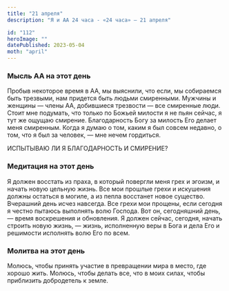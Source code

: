 ```yaml
---
title: "21 апреля"
description: "Я и АА 24 часа - «24 часа» — 21 апреля"

id: "112"
heroImage: ""
datePublished: 2023-05-04
moth: "april"
---
```


### Мысль АА на этот день

Пробыв некоторое время в АА, мы выяснили, что если, мы собираемся быть
трезвыми, нам придется быть людьми смиренными. Мужчины и женщины — члены АА,
добившиеся трезвости — все смиренные люди. Стоит мне подумать, что только по
Божьей милости я не пьян сейчас, я тут же ощущаю смирение. Благодарность Богу
за милость Его делает меня смиренным. Когда я думаю о том, каким я был совсем
недавно, о том, что я был за человек, — мне нечем гордиться.

ИСПЫТЫВАЮ ЛИ Я БЛАГОДАРНОСТЬ И СМИРЕНИЕ?

### Медитация на этот день

Я должен восстать из праха, в который повергли меня грех и эгоизм, и начать
новую цельную жизнь. Все мои прошлые грехи и искушения должны остаться в
могиле, а из пепла восстанет новое существо. Вчерашний день исчез навсегда.
Все грехи мои прощены, если сегодня я честно пытаюсь выполнять волю Господа.
Вот он, сегодняшний день, — время воскрешения и обновления. Я должен сейчас,
сегодня, начать строить новую жизнь, — жизнь, исполненную веры в Бога и дела
Его и решимости исполнять волю Его по всем.

### Молитва на этот день

Молюсь, чтобы принять участие в превращении мира в место, где хорошо жить.
Молюсь, чтобы делать все, что в моих силах, чтобы приблизить добродетель к
земле.
